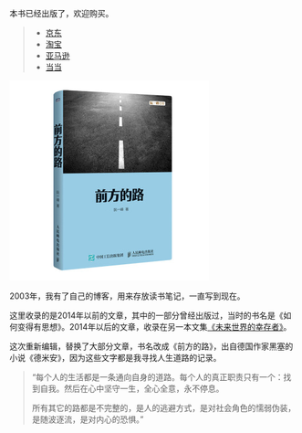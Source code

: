 本书已经出版了，欢迎购买。

> - [京东](http://search.jd.com/Search?keyword=%E5%89%8D%E6%96%B9%E7%9A%84%E8%B7%AF%20%E9%98%AE%E4%B8%80%E5%B3%B0&enc=utf-8&wq=%E5%89%8D%E6%96%B9%E7%9A%84%E8%B7%AF%20%E9%98%AE%E4%B8%80%E5%B3%B0)
> - [淘宝](https://s.taobao.com/search?q=%E5%89%8D%E6%96%B9%E7%9A%84%E8%B7%AF+%E9%98%AE%E4%B8%80%E5%B3%B0)
> - [亚马逊](https://www.amazon.cn/dp/B07DXRW8V6)
> - [当当](http://product.dangdang.com/25300550.html)

[![](docs/images/published_cover_sm.jpg)](./images/published_cover.jpg)

2003年，我有了自己的博客，用来存放读书笔记，一直写到现在。

这里收录的是2014年以前的文章，其中的一部分曾经出版过，当时的书名是《如何变得有思想》。2014年以后的文章，收录在另一本文集[《未来世界的幸存者》](https://ruanyf.github.io/survivor/)。

这次重新编辑，替换了大部分文章，书名改成《前方的路》，出自德国作家黑塞的小说《德米安》，因为这些文字都是我寻找人生道路的记录。

> “每个人的生活都是一条通向自身的道路。每个人的真正职责只有一个：找到自我。然后在心中坚守一生，全心全意，永不停息。
>
> 所有其它的路都是不完整的，是人的逃避方式，是对社会角色的懦弱伪装，是随波逐流，是对内心的恐惧。”


